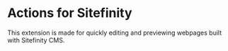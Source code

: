 # Actions for Sitefinity

This extension is made for quickly editing and previewing webpages built with Sitefinity CMS.